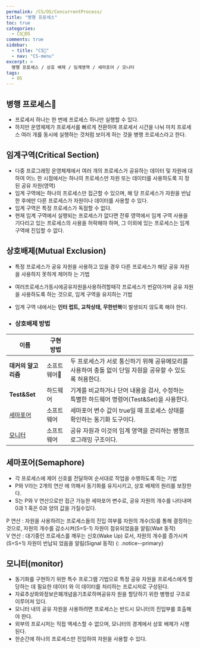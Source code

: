 ```yaml
---
permalink: /CS/OS/ConcurrentProcess/
title: "병행 프로세스"
toc: true
categories:
  - CS🐰OS
comments: true
sidebar:
  - title: "CS🐰"
  - nav: "CS-menu"
excerpt: >
  병행 프로세스 / 상호 배제 / 임계영역 / 세마포어 / 모니터
tags:
  - OS
---
```

## 병행 프로세스
- 프로세서 하나는 한 번에 프로세스 하나만 실행할 수 있다.
- 하지만 운영체제가 프로세서를 빠르게 전환하여 프로세서 시간을 나눠 마치 프로세스 여러 개를 동시에 실행하는 것처럼 보이게 하는 것을 병행 프로세스라고 한다.

## 임계구역(Critical Section)
- 다중 프로그래밍 운영체제에서 여러 개의 프로세스가 공유하는 데이터 및 자원에 대하여 어느 한 시점에서는 하나의 프로세스만 자원 또는 데이터를 사용하도록 지 정된 공유 자원(영역)
- 임계 구역에는 하나의 프로세스만 접근할 수 있으며, 해 당 프로세스가 자원을 반납한 후에만 다른 프로세스가 자원이나 데이터를 사용할 수 있다.
- 임계 구역은 특정 프로세스가 독점할 수 없다.
- 현재 임계 구역에서 실행되는 프로세스가 없다면 잔류 영역에서 임계 구역 사용을 기다리고 있는 프로세스의 사용을 허락해야 하며, 그 이외에 있는 프로세스는 임계 구역에 진입할 수 없다.

## 상호배제(Mutual Exclusion)
- 특정 프로세스가 공유 자원을 사용하고 있을 경우 다른 프로세스가 해당 공유 자원을 사용하지 못하게 제어하 는 기법
- 여러프로세스가동시에공유자원을사용하려할때각 프로세스가 번갈아가며 공유 자원을 사용하도록 하는 것으로, 임계 구역을 유지하는 기법
- 임계 구역 내에서는 **인터 럽트, 교착상태, 무한반복**이 발생되지 않도록 해야 한다.

- ### 상호배제 방법

| 이름             | 구현 방법  |                                                                              |
| --------        | ------  | ----------------------------------------------------------------------------- |
| **데커의 알고리즘** | 소프트웨어| 두 프로세스가 서로 통신하기 위해 공유메모리를 사용하여 충돌 없이 단일 자원을 공유할 수 있도록 허용한다.|
| **Test&Set**    | 하드웨어  | 기계를 비교하거나 단어 내용을 검사, 수정하는 특별한 하드웨어 명령어(Test&Set)을 사용한다.        |
| [세마포어](#세마포어semaphore)      | 소프트웨어 | 세마포어 변수 값이 true일 때 프로세스 상태를 확인하는 동기화 도구이다.                        |
| [모니터](#모니터monitor)        | 소프트웨어 | 공유 자원과 이것의 임계 영역을 관리하는 병행프로그래밍 구조이다.                             |


## 세마포어(Semaphore)
- 각 프로세스에 제어 신호를 전달하여 순서대로 작업을 수행하도록 하는 기법
- P와 V라는 2개의 연산 에 의해서 동기화를 유지시키고, 상호 배제의 원리를 보장한다.
- S는 P와 V 연산으로만 접근 가능한 세마포어 변수로, 공유 자원의 개수를 나타내며 0과 1 혹은 0과 양의 값을 가질수있다.  

P 연산 : 자원을 사용하려는 프로세스들의 진입 여부를 자원의 개수(S)를 통해 결정하는 것으로, 자원의 개수를 감소시켜(S=S-1) 자원이 점유되었음을 알림(Wait 동작)  
V 연산 : 대기중인 프로세스를 깨우는 신호(Wake Up) 로서, 자원의 개수를 증가시켜(S=S+1) 자원이 반납되 었음을 알림(Signal 동작)
{: .notice--primary}




## 모니터(monitor)
- 동기화를 구현하기 위한 특수 프로그램 기법으로 특정 공유 자원을 프로세스에게 할당하는 데 필요한 데이터 와 이 데이터를 처리하는 프로시저로 구성된다.
- 자료추상화와정보은폐개념을기초로하며공유자 원을 할당하기 위한 병행성 구조로 이루어져 있다.
- 모니터 내의 공유 자원을 사용하려면 프로세스는 반드시 모니터의 진입부를 호출해야 한다.
- 외부의 프로시저는 직접 액세스할 수 없으며, 모니터의 경계에서 상호 배제가 시행된다.
- 한순간에 하나의 프로세스만 진입하여 자원을 사용할 수 있다.

